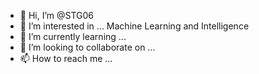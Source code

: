 - 👋 Hi, I’m @STG06
- 👀 I’m interested in ... Machine Learning and Intelligence
- 🌱 I’m currently learning ... 
- 💞️ I’m looking to collaborate on ... 
- 📫 How to reach me ... 

<!---
STG06/STG06 is a ✨ special ✨ repository because its `README.md` (this file) appears on your GitHub profile.
You can click the Preview link to take a look at your changes.
--->
